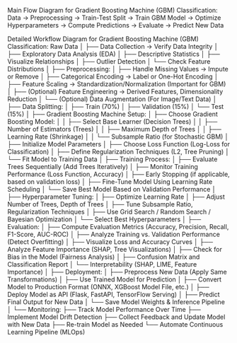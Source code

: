 Main Flow Diagram for Gradient Boosting Machine (GBM) Classification:
Data → Preprocessing → Train-Test Split → Train GBM Model → Optimize Hyperparameters → Compute Predictions → Evaluate → Predict New Data

Detailed Workflow Diagram for Gradient Boosting Machine (GBM) Classification:
Raw Data
│
├── Data Collection → Verify Data Integrity
│
├── Exploratory Data Analysis (EDA)
│ ├── Descriptive Statistics
│ ├── Visualize Relationships
│ ├── Outlier Detection
│ └── Check Feature Distributions
│
├── Preprocessing:
│ ├── Handle Missing Values → Impute or Remove
│ ├── Categorical Encoding → Label or One-Hot Encoding
│ ├── Feature Scaling → Standardization/Normalization (Important for GBM)
│ ├── (Optional) Feature Engineering → Derived Features, Dimensionality Reduction
│ └── (Optional) Data Augmentation (For Image/Text Data)
│
├── Data Splitting:
│ ├── Train (70%)
│ ├── Validation (15%)
│ └── Test (15%)
│
├── Gradient Boosting Machine Setup:
│ ├── Choose Gradient Boosting Model:
│ │ ├── Select Base Learner (Decision Trees)
│ │ ├── Number of Estimators (Trees)
│ │ ├── Maximum Depth of Trees
│ │ ├── Learning Rate (Shrinkage)
│ │ └── Subsample Ratio (for Stochastic GBM)
│ ├── Initialize Model Parameters
│ ├── Choose Loss Function (Log-Loss for Classification)
│ ├── Define Regularization Techniques (L2, Tree Pruning)
│ └── Fit Model to Training Data
│
├── Training Process:
│ ├── Evaluate Trees Sequentially (Add Trees Iteratively)
│ ├── Monitor Training Performance (Loss Function, Accuracy)
│ ├── Early Stopping (if applicable, based on validation loss)
│ ├── Fine-Tune Model Using Learning Rate Scheduling
│ └── Save Best Model Based on Validation Performance
│
├── Hyperparameter Tuning:
│ ├── Optimize Learning Rate
│ ├── Adjust Number of Trees, Depth of Trees
│ ├── Tune Subsample Ratio, Regularization Techniques
│ ├── Use Grid Search / Random Search / Bayesian Optimization
│ └── Select Best Hyperparameters
│
├── Evaluation:
│ ├── Compute Evaluation Metrics (Accuracy, Precision, Recall, F1-Score, AUC-ROC)
│ ├── Analyze Training vs. Validation Performance (Detect Overfitting)
│ ├── Visualize Loss and Accuracy Curves
│ ├── Analyze Feature Importance (SHAP, Tree Visualizations)
│ ├── Check for Bias in the Model (Fairness Analysis)
│ ├── Confusion Matrix and Classification Report
│ └── Interpretability (SHAP, LIME, Feature Importance)
│
├── Deployment:
│ ├── Preprocess New Data (Apply Same Transformations)
│ ├── Use Trained Model for Prediction
│ ├── Convert Model to Production Format (ONNX, XGBoost Model File, etc.)
│ ├── Deploy Model as API (Flask, FastAPI, TensorFlow Serving)
│ ├── Predict Final Output for New Data
│ └── Save Model Weights & Inference Pipeline
│
└── Monitoring:
├── Track Model Performance Over Time
├── Implement Model Drift Detection
├── Collect Feedback and Update Model with New Data
├── Re-train Model as Needed
└── Automate Continuous Learning Pipeline (MLOps)